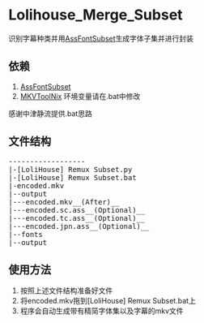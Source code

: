 # Lolihouse_Merge_Subset
识别字幕种类并用[AssFontSubset](https://github.com/youlun/AssFontSubset)生成字体子集并进行封装

## 依赖
1. [AssFontSubset](https://github.com/youlun/AssFontSubset)
2. [MKVToolNix](https://mkvtoolnix.download/doc/mkvmerge.html)
环境变量请在.bat中修改 

感谢中津静流提供.bat思路

## 文件结构
<pre>
------------------
|-[LoliHouse] Remux Subset.py
|-[LoliHouse] Remux Subset.bat
|-encoded.mkv
|--output
|---encoded.mkv__(After)__
|---encoded.sc.ass__(Optional)__
|---encoded.tc.ass__(Optional)__
|---encoded.jpn.ass__(Optional)__
|--fonts
|--output
</pre>

## 使用方法
1. 按照上述文件结构准备好文件
2. 将encoded.mkv拖到[LoliHouse] Remux Subset.bat上
3. 程序会自动生成带有精简字体集以及字幕的mkv文件
